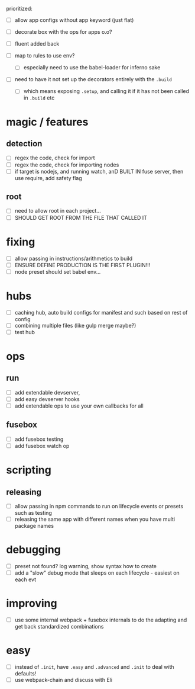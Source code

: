 prioritized:

- [ ] allow app configs without app keyword (just flat)
- [ ] decorate box with the ops for apps o.o?

- [ ] fluent added back
- [ ] map to rules to use env?
  - [ ] especially need to use the babel-loader for inferno sake
- [ ] need to have it not set up the decorators entirely with the `.build`
  - [ ] which means exposing `.setup`, and calling it if it has not been called in `.build` etc

# magic / features
## detection
- [ ] regex the code, check for import
- [ ] regex the code, check for importing nodes
- [ ] if target is nodejs, and running watch, anD BUILT IN fuse server, then use require, add safety flag
## root
- [ ] need to allow root in each project...
- [ ] SHOULD GET ROOT FROM THE FILE THAT CALLED IT

# fixing
- [ ] allow passing in instructions/arithmetics to build
- [ ] ENSURE DEFINE PRODUCTION IS THE FIRST PLUGIN!!!
- [ ] node preset should set babel env...

# hubs
- [ ] caching hub, auto build configs for manifest and such based on rest of config
- [ ] combining multiple files (like gulp merge maybe?)
- [ ] test hub

# ops
## run
- [ ] add extendable devserver,
- [ ] add easy devserver hooks
- [ ] add extendable ops to use your own callbacks for all
## fusebox
- [ ] add fusebox testing
- [ ] add fusebox watch op

# scripting
## releasing
- [ ] allow passing in npm commands to run on lifecycle events or presets such as testing
- [ ] releasing the same app with different names when you have multi package names

# debugging
- [ ] preset not found? log warning, show syntax how to create
- [ ] add a "slow" debug mode that sleeps on each lifecycle - easiest on each evt

# improving
- [ ] use some internal webpack + fusebox internals to do the adapting and get back standardized combinations

# easy
- [ ] instead of `.init`, have `.easy` and `.advanced` and `.init` to deal with defaults!
- [ ] use webpack-chain and discuss with Eli

